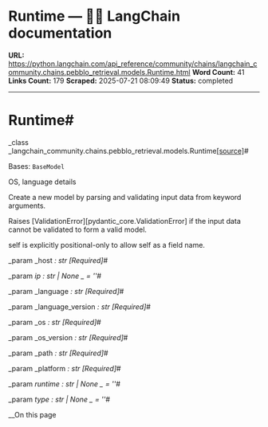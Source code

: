 # Runtime — 🦜🔗 LangChain  documentation

**URL:** https://python.langchain.com/api_reference/community/chains/langchain_community.chains.pebblo_retrieval.models.Runtime.html
**Word Count:** 41
**Links Count:** 179
**Scraped:** 2025-07-21 08:09:49
**Status:** completed

---

# Runtime\#

_class _langchain\_community.chains.pebblo\_retrieval.models.Runtime[\[source\]](https://python.langchain.com/api_reference/_modules/langchain_community/chains/pebblo_retrieval/models.html#Runtime)\#     

Bases: `BaseModel`

OS, language details

Create a new model by parsing and validating input data from keyword arguments.

Raises \[ValidationError\]\[pydantic\_core.ValidationError\] if the input data cannot be validated to form a valid model.

self is explicitly positional-only to allow self as a field name.

_param _host _: str_ _\[Required\]_\#     

_param _ip _: str | None_ _ = ''_\#     

_param _language _: str_ _\[Required\]_\#     

_param _language\_version _: str_ _\[Required\]_\#     

_param _os _: str_ _\[Required\]_\#     

_param _os\_version _: str_ _\[Required\]_\#     

_param _path _: str_ _\[Required\]_\#     

_param _platform _: str_ _\[Required\]_\#     

_param _runtime _: str | None_ _ = ''_\#     

_param _type _: str | None_ _ = ''_\#     

__On this page